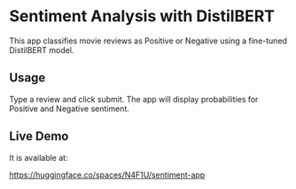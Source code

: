 #  Sentiment Analysis with DistilBERT

This app classifies movie reviews as Positive or Negative using a fine-tuned DistilBERT model.

## Usage
Type a review and click submit. The app will display probabilities for Positive and Negative sentiment.

## Live Demo
It is available at:

https://huggingface.co/spaces/N4F1U/sentiment-app
